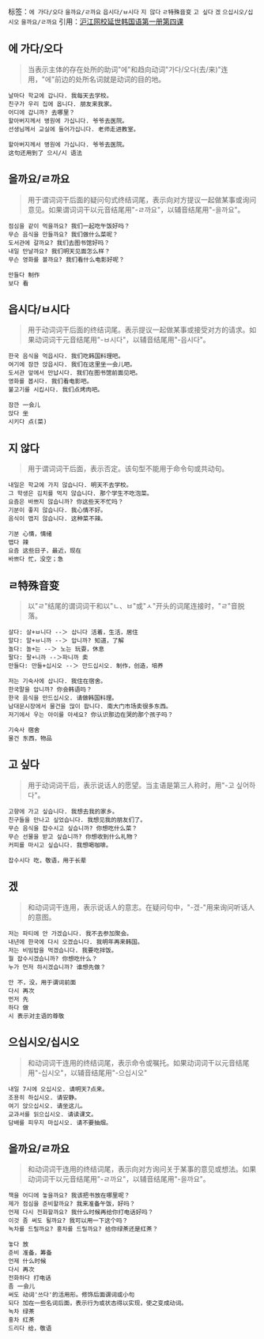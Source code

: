 标签：`에 가다/오다` `을까요/ㄹ까요` `읍시다/ㅂ시다` `지 않다` `ㄹ特殊音变` `고 싶다` `겠` `으십시오/십시오` `을까요/ㄹ까요`
引用：[沪江网校延世韩国语第一册第四课](https://kr.hujiang.com/new/p742728/)

## 에 가다/오다
> 当表示主体的存在处所的助词"에"和趋向动词"가다/오다(去/来)"连用，"에"前边的处所名词就是动词的目的地。
```
날마다 학교에 갑니다. 我每天去学校。
친구가 우리 집에 옵니다. 朋友来我家。
어디에 갑니까? 去哪里？
할아버지께서 병원에 가십니다. 爷爷去医院。
선생님께서 교실에 들어가십니다. 老师走进教室。
```
```
할아버지께서 병원에 가십니다. 爷爷去医院。
这句还用到了 으시/시 语法
```
## 을까요/ㄹ까요
> 用于谓词词干后面的疑问句式终结词尾，表示向对方提议一起做某事或询问意见。如果谓词词干以元音结尾用"-ㄹ까요"，以辅音结尾用"-을까요"。
```
점심을 같이 먹을까요? 我们一起吃午饭好吗？
무슨 음식을 만들까요? 我们做什么菜呢？
도서관에 갈까요? 我们去图书馆好吗？
내일 만날까요? 我们明天见面怎么样？
무슨 영화를 볼까요? 我们看什么电影好呢？
```
```
만들다 制作
보다 看
```
## 읍시다/ㅂ시다
> 用于动词词干后面的终结词尾。表示提议一起做某事或接受对方的请求。如果动词词干元音结尾用"-ㅂ시다"，以辅音结尾用"-읍시다"。
```
한국 음식을 먹읍시다. 我们吃韩国料理吧。
여기에 잠깐 앉읍시다. 我们在这里坐一会儿吧。
도서관 앞에서 만납시다. 我们在图书馆前面见吧。
영화를 봅시다. 我们看电影吧。
불고기를 시킵시다. 我们点烤肉吧。
```
```
잠깐 一会儿
앉다 坐
시키다 点(菜)
```
## 지 않다
> 用于谓词词干后面，表示否定。该句型不能用于命令句或共动句。
```
내일은 학교에 가지 않습니다. 明天不去学校。
그 학생은 김치를 먹지 않습니다. 那个学生不吃泡菜。
요즘은 바쁘지 않습니까? 你这些天不忙吗？
기분이 좋지 않습니다. 我心情不好。
음식이 맵지 않습니다. 这种菜不辣。
```
```
기분 心情，情绪
맵다 辣
요즘 这些日子，最近，现在
바쁘다 忙，没空；急
```
## ㄹ特殊音变
> 以"ㄹ"结尾的谓词词干和以"ㄴ、ㅂ"或"ㅅ"开头的词尾连接时，"ㄹ"音脱落。
```
살다: 살+ㅂ니다 --＞ 삽니다 活着，生活，居住
알다: 알+ㅂ니까 --＞ 압니까? 知道，了解
놀다: 놀+는 --＞ 노는 玩耍，休息
팔다: 팔+니까 --＞파니까 卖
만들다: 만들+십시오 --＞ 만드십시오. 制作，创造，培养
```
```
저는 기숙사에 삽니다. 我住在宿舍。
한국말을 압니까? 你会韩语吗？
한국 음식을 만드십시오. 请做韩国料理。
남대문시장에서 물건을 많이 팝니다. 南大门市场卖很多东西。
저기에서 우는 아이를 아세요? 你认识那边在哭的那个孩子吗？
```
```
기숙사 宿舍
물건 东西，物品
```
## 고 싶다
> 用于动词词干后，表示说话人的愿望。当主语是第三人称时，用"-고 싶어하다"。
```
고향에 가고 싶습니다. 我想去我的家乡。
친구들을 만나고 싶었습니다. 我想见我的朋友们了。
무슨 음식을 잡수시고 싶습니까? 你想吃什么菜？
무슨 선물을 받고 싶습니까? 你想收到什么礼物？
커피를 마시고 싶습니다. 我想喝咖啡。
```
```
잡수시다 吃，敬语，用于长辈
```
## 겠
> 和动词词干连用，表示说话人的意志。在疑问句中，"-겠-"用来询问听话人的意图。
```
저는 파티에 안 가겠습니다. 我不去参加聚会。
내년에 한국에 다시 오겠습니다. 我明年再来韩国。
저는 비빔밥을 먹겠습니다. 我要吃拌饭。
뭘 잡수시겠습니까? 你想吃什么？
누가 먼저 하시겠습니까? 谁想先做？
```
```
안 不，没，用于谓词前面
다시 再次
먼저 先
하다 做
시 表示对主语的尊敬
```
## 으십시오/십시오
> 和动词词干连用的终结词尾，表示命令或嘱托。如果动词词干以元音结尾用"-십시오"，以辅音结尾用"-으십시오"
```
내일 7시에 오십시오. 请明天7点来。
조용히 하십시오. 请安静。
여기 앉으십시오. 请坐这儿。
교과서를 읽으십시오. 请读课文。
담배를 피우지 마십시오. 请不要抽烟。
```

## 을까요/ㄹ까요
> 和动词词干连用的终结词尾，表示向对方询问关于某事的意见或想法。如果动词词干以元音结尾用"-ㄹ까요"，以辅音结尾用"-을까요"。
```
책을 어디에 놓을까요? 我该把书放在哪里呢？
제가 점심을 준비할까요? 我来准备午饭，好吗？
언제 다시 전화할까요? 我什么时候再给你打电话好吗？
이것 좀 써도 될까요? 我可以用一下这个吗？
녹차를 드릴까요? 홍차를 드릴까요? 给你绿茶还是红茶？
```
```
놓다 放
준비 准备，筹备
언제 什么时候
다시 再次
전화하다 打电话
좀 一会儿
써도 动词'쓰다'的活用形。修饰后面谓词或小句
되다 加在一些名词后面，表示行为或状态得以实现，使之变成动词。
녹차 绿茶
홍차 红茶
드리다 给，敬语
```
